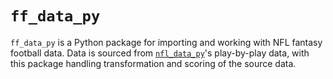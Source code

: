 # `ff_data_py`

`ff_data_py` is a Python package for importing and working with NFL fantasy football data. Data is sourced from [`nfl_data_py`](https://github.com/cooperdff/nfl_data_py)'s play-by-play data, with this package handling transformation and scoring of the source data.